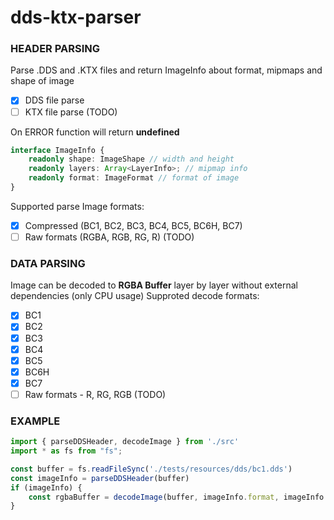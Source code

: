 # dds-ktx-parser

### HEADER PARSING

Parse .DDS and .KTX files and return ImageInfo about format, mipmaps and shape of image
 - [x] DDS file parse
 - [ ] KTX file parse (TODO)

On ERROR function will return **undefined**
```ts
interface ImageInfo {
    readonly shape: ImageShape // width and height
    readonly layers: Array<LayerInfo>; // mipmap info
    readonly format: ImageFormat // format of image
}
```

Supported parse Image formats:
 - [x] Compressed (BC1, BC2, BC3, BC4, BC5, BC6H, BC7)
 - [ ] Raw formats (RGBA, RGB, RG, R) (TODO)

### DATA PARSING

Image can be decoded to **RGBA Buffer** layer by layer without external dependencies (only CPU usage)
Supproted decode formats:
 - [x] BC1
 - [x] BC2
 - [x] BC3
 - [x] BC4
 - [x] BC5
 - [X] BC6H
 - [X] BC7
 - [ ] Raw formats - R, RG, RGB (TODO)

 ### EXAMPLE

```ts
import { parseDDSHeader, decodeImage } from './src'
import * as fs from "fs";

const buffer = fs.readFileSync('./tests/resources/dds/bc1.dds')
const imageInfo = parseDDSHeader(buffer)
if (imageInfo) {
    const rgbaBuffer = decodeImage(buffer, imageInfo.format, imageInfo.layers[0])
}
```

